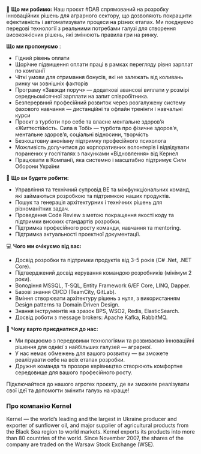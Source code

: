 🔧 **Що ми робимо:** Наш проєкт #DAB спрямований на розробку інноваційних
рішень для аграрного сектору, що дозволяють покращити ефективність і
автоматизувати процеси на різних етапах. Ми поєднуємо передові технології з
реальними потребами галузі для створення високоякісних рішень, які змінюють
правила гри на ринку.

**Що ми пропонуємо** :

  * Гідний рівень оплати
  * Щорічне підвищення оплати праці в рамках перегляду рівня зарплат по компанії
  * Чіткі умови для отримання бонусів, які не залежать від коливань ринку чи зовнішніх факторів
  * Програму «Завжди поруч» — додаткові авансові виплати у розмірі середньомісячної зарплати на запит співробітника.
  * Безперервний професійний розвиток через розгалужену систему фахового навчання — дистанційні та офлайн тренінги і навчальні курси
  * Проєкт з турботи про себе та власне ментальне здоров’я «Життєстійкість. Сила в Тобі» — турбота про фізичне здоров’я, ментальне здоров’я, соціальні відносини, творчість
  * Безкоштовну анонімну підтримку професійного психолога
  * Можливість долучитися до корпоративних волонтерів і відвідувати поранених у госпіталях з пакунками «Відновлення» від Кернел
  * Працювати в Компанії, яка системно і масштабно підтримує Сили Оборони України

💼 **Що ви будете робити:**

  * Управління та технічний супровід BE та міжфункціональних команд, які займаються розробкою та підтримкою наших продуктів.
  * Пошук та генерація архітектурних і технічних рішень для різноманітних задач.
  * Проведення Code Review з метою покращення якості коду та підтримки високих стандартів розробки.
  * Підтримка професійного росту команди, навчання та mentoring.
  * Підтримка актуальності проектної документації. 

💻 **Чого ми очікуємо від вас:**

  * Досвід розробки та підтримки продуктів від 3-5 років (C# .Net, .NET Core).
  * Підтверджений досвід керування командою розробників (мінімум 2 роки).
  * Володіння MSSQL, T-SQL, Entity Framework 6/EF Core, LINQ, Dapper.
  * Базові знання CI/CD (TeamCity, GitLab).
  * Вміння створювати архітектуру рішень з нуля, з використанням Design patterns та Domain Driven Design.
  * Знання інструментів на зразок BPS, WSO2, Redis, ElasticSearch.
  * Досвід роботи з message brokers: Apache Kafka, RabbitMQ.

🌟 **Чому варто приєднатися до нас:**

  * Ми працюємо з передовими технологіями та розвиваємо інноваційні рішення для однієї з найбільших галузей — аграрної.
  * У нас немає обмежень для вашого розвитку — ви зможете реалізувати себе на всіх етапах розробки.
  * Дружня команда та прозоре керівництво створюють комфортне середовище для вашого професійного росту.

Підключайтеся до нашого агротех проєкту, де ви зможете реалізувати свої ідеї
та допомогти змінити галузь на краще!

### Про компанію Kernel

Kernel — the world’s leading and the largest in Ukraine producer and exporter
of sunflower oil, and major supplier of agricultural products from the Black
Sea region to world markets. Kernel exports its products into more than 80
countries of the world. Since November 2007, the shares of the company are
traded on the Warsaw Stock Exchange (WSE).